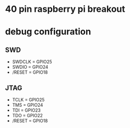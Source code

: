 # 40 pin raspberry pi breakout

# debug configuration 
## SWD
 - SWDCLK = GPIO25
 - SWDIO = GPIO24
 - /RESET = GPIO18

## JTAG
 - TCLK = GPIO25
 - TMS = GPIO24
 - TDI = GPIO23
 - TDO = GPIO22
 - /RESET = GPIO18

